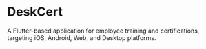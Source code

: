 # DeskCert
A Flutter-based application for employee training and certifications, targeting iOS, Android, Web, and Desktop platforms.
